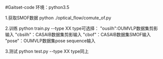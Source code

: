#Gaitset-code
环境：python3.5

1.获取SMOF数据
python ./optical_flow/comute_of.py

2.训练
python train.py --type XX
type可选择：
"ousilh":OUMVLP数据集剪影输入
"cbsilh"：CASAIB数据集剪影输入
"cbof"：CASAIB数据集SMOF输入
"pose"：OUMVLP数据集pose sequence输入

3.测试
python test.py --type XX
type同上

